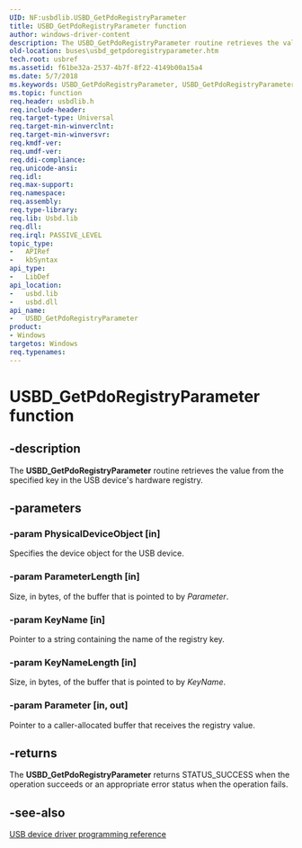 ```yaml
---
UID: NF:usbdlib.USBD_GetPdoRegistryParameter
title: USBD_GetPdoRegistryParameter function
author: windows-driver-content
description: The USBD_GetPdoRegistryParameter routine retrieves the value from the specified key in the USB device's hardware registry.
old-location: buses\usbd_getpdoregistryparameter.htm
tech.root: usbref
ms.assetid: f61be32a-2537-4b7f-8f22-4149b00a15a4
ms.date: 5/7/2018
ms.keywords: USBD_GetPdoRegistryParameter, USBD_GetPdoRegistryParameter routine [Buses], buses.usbd_getpdoregistryparameter, usbdlib/USBD_GetPdoRegistryParameter, usbfunc_b85b350e-68ad-4256-b4df-f61ea0367b62.xml
ms.topic: function
req.header: usbdlib.h
req.include-header: 
req.target-type: Universal
req.target-min-winverclnt: 
req.target-min-winversvr: 
req.kmdf-ver: 
req.umdf-ver: 
req.ddi-compliance: 
req.unicode-ansi: 
req.idl: 
req.max-support: 
req.namespace: 
req.assembly: 
req.type-library: 
req.lib: Usbd.lib
req.dll: 
req.irql: PASSIVE_LEVEL
topic_type:
-	APIRef
-	kbSyntax
api_type:
-	LibDef
api_location:
-	usbd.lib
-	usbd.dll
api_name:
-	USBD_GetPdoRegistryParameter
product:
- Windows
targetos: Windows
req.typenames: 
---
```


# USBD_GetPdoRegistryParameter function


## -description


The <b>USBD_GetPdoRegistryParameter</b> routine retrieves the value from the  specified key in the USB device's hardware registry.


## -parameters




### -param PhysicalDeviceObject [in]

Specifies the device object for the USB device.


### -param ParameterLength [in]

Size, in bytes, of the buffer that is pointed to by <i>Parameter</i>.


### -param KeyName [in]

Pointer to a string containing the name of the registry key.


### -param KeyNameLength [in]

Size, in bytes, of the buffer that is pointed to by <i>KeyName</i>.


### -param Parameter [in, out]

Pointer to a caller-allocated buffer that receives the registry value.


## -returns



The <b>USBD_GetPdoRegistryParameter</b> returns STATUS_SUCCESS when the operation succeeds or an appropriate error status when the operation fails. 




## -see-also




<a href="https://msdn.microsoft.com/library/windows/hardware/ff540134">USB device driver programming reference</a>
 

 

